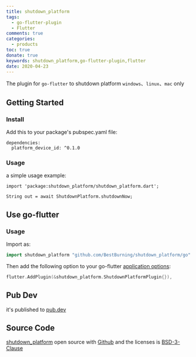 ```yaml
---
title: shutdown_platform
tags: 
  - go-flutter-plugin
  - Flutter
comments: true
categories: 
  - products
toc: true
donate: true
keywords: shutdown_platform,go-flutter-plugin,flutter
date: 2020-04-23
---
```


The plugin for `go-flutter` to shutdown platform `windows`、`linux`、`mac` only

## Getting Started

### Install

Add this to your package's pubspec.yaml file:

```
dependencies:
  platform_device_id: ^0.1.0
```

### Usage

a simple usage example:

```
import 'package:shutdown_platform/shutdown_platform.dart';

String out = await ShutdownPlatform.shutdownNow;
```

## Use go-flutter

### Usage

Import as:

```go
import shutdown_platform "github.com/BestBurning/shutdown_platform/go"
```

Then add the following option to your go-flutter [application options](https://github.com/go-flutter-desktop/go-flutter/wiki/Plugin-info):

```go
flutter.AddPlugin(&shutdown_platform.ShutdownPlatformPlugin{}),
```


## Pub Dev

it's published to [pub.dev](https://pub.dev/packages/shutdown_platform#-readme-tab-)

## Source Code

[shutdown_platform](https://github.com/BestBurning/shutdown_platform) open source with [Github](https://github.com/BestBurning)
and the licenses is [BSD-3-Clause](https://opensource.org/licenses/BSD-3-Clause)

